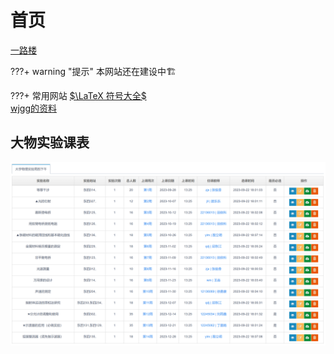 # 首页

[一路楼](https://www.cc98.org/topic/5396314)  

???+ warning "提示"
    本网站还在建设中🏗

???+ 常用网站
    [$\LaTeX 符号大全$](https://blog.csdn.net/YEN_CSDN/article/details/79966985)  
    [wjgg的资料](https://github.com/lhmd/ZJU-course/tree/master)



## 大物实验课表
![大物实验课表](.\大物实验课表.png)

